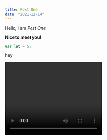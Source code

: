 ```yaml
---
title: Post One
date: "2021-12-14"
---
```


Hello, I am _Post One._

**Nice to meet you!**

```javascript
var let = 5;
```

hey

<video width="320" height="240" controls>
  <source src="./flex.mp4" type="video/mp4">
Your browser does not support the video tag.
</video>
